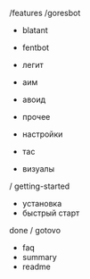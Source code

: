 /features
/goresbot
* blatant
* fentbot
* легит

* аим
* авоид
* прочее
* настройки
* тас
* визуалы 

/ getting-started
* установка
* быстрый старт



done / gotovo

* faq
* summary
* readme
